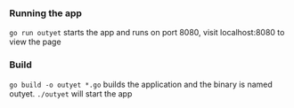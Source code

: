 ### Running the app
``` go run outyet ```
starts the app and runs on port 8080, visit localhost:8080 to view the page


### Build
```go build -o outyet *.go```
builds the application and the binary is named outyet. ```./outyet``` will start the app



